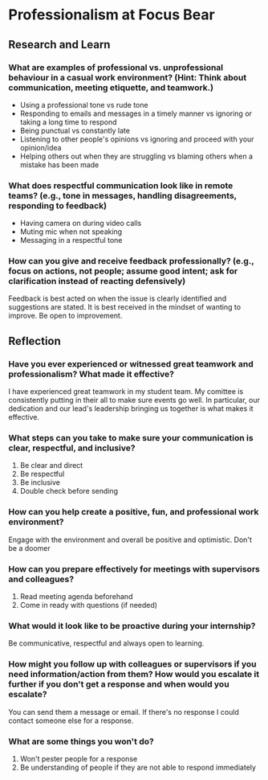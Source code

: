 # Professionalism at Focus Bear
## Research and Learn
### What are examples of professional vs. unprofessional behaviour in a casual work environment? (Hint: Think about communication, meeting etiquette, and teamwork.)
- Using a professional tone vs rude tone
- Responding to emails and messages in a timely manner vs ignoring or taking a long time to respond
- Being punctual vs constantly late
- Listening to other people's opinions vs ignoring and proceed with your opinion/idea
- Helping others out when they are struggling vs blaming others when a mistake has been made

### What does respectful communication look like in remote teams? (e.g., tone in messages, handling disagreements, responding to feedback)
- Having camera on during video calls
- Muting mic when not speaking
- Messaging in a respectful tone

### How can you give and receive feedback professionally? (e.g., focus on actions, not people; assume good intent; ask for clarification instead of reacting defensively)
Feedback is best acted on when the issue is clearly identified and suggestions are stated.
It is best received in the mindset of wanting to improve. Be open to improvement.

## Reflection
### Have you ever experienced or witnessed great teamwork and professionalism? What made it effective?
I have experienced great teamwork in my student team. My comittee is consistently putting in their all to make sure events go well.
In particular, our dedication and our lead's leadership bringing us together is what makes it effective.

### What steps can you take to make sure your communication is clear, respectful, and inclusive?
1. Be clear and direct
2. Be respectful
3. Be inclusive
4. Double check before sending

### How can you help create a positive, fun, and professional work environment?
Engage with the environment and overall be positive and optimistic. Don't be a doomer

### How can you prepare effectively for meetings with supervisors and colleagues?
1. Read meeting agenda beforehand
2. Come in ready with questions (if needed)

### What would it look like to be proactive during your internship?
Be communicative, respectful and always open to learning.

### How might you follow up with colleagues or supervisors if you need information/action from them? How would you escalate it further if you don't get a response and when would you escalate?
You can send them a message or email. If there's no response I could contact someone else for a response.

### What are some things you won't do?
1. Won't pester people for a response
2. Be understanding of people if they are not able to respond immediately